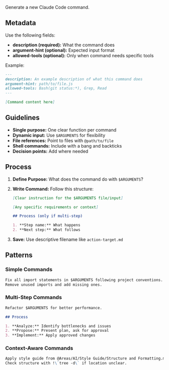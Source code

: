 Generate a new Claude Code command.

## Metadata

Use the following fields:

- **description (required):** What the command does
- **argument-hint (optional):** Expected input format
- **allowed-tools (optional):** Only when command needs specific tools

Example:

```markdown
---
description: An example description of what this command does
argument-hint: path/to/file.js
allowed-tools: Bash(git status:*), Grep, Read
---

[Command content here]
```

## Guidelines

- **Single purpose:** One clear function per command
- **Dynamic input:** Use `$ARGUMENTS` for flexibility
- **File references:** Point to files with `@path/to/file`
- **Shell commands:** Include with a bang and backticks
- **Decision points:** Add where needed

## Process

1. **Define Purpose:** What does the command do with `$ARGUMENTS`?
2. **Write Command:** Follow this structure:

   ```markdown
   [Clear instruction for the $ARGUMENTS file/input]

   [Any specific requirements or context]

   ## Process (only if multi-step)

   1. **Step name:** What happens
   2. **Next step:** What follows
   ```

3. **Save:** Use descriptive filename like `action-target.md`

## Patterns

### Simple Commands

```markdown
Fix all import statements in $ARGUMENTS following project conventions.
Remove unused imports and add missing ones.
```

### Multi-Step Commands

```markdown
Refactor $ARGUMENTS for better performance.

## Process

1. **Analyze:** Identify bottlenecks and issues
2. **Propose:** Present plan, ask for approval
3. **Implement:** Apply approved changes
```

### Context-Aware Commands

```markdown
Apply style guide from @Areas/AI/Style Guide/Structure and Formatting.md to $ARGUMENTS.
Check structure with !\`tree -d\` if location unclear.
```
